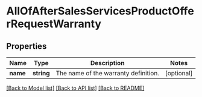 # AllOfAfterSalesServicesProductOfferRequestWarranty

## Properties
Name | Type | Description | Notes
------------ | ------------- | ------------- | -------------
**name** | **string** | The name of the warranty definition. | [optional] 

[[Back to Model list]](../../README.md#documentation-for-models) [[Back to API list]](../../README.md#documentation-for-api-endpoints) [[Back to README]](../../README.md)

